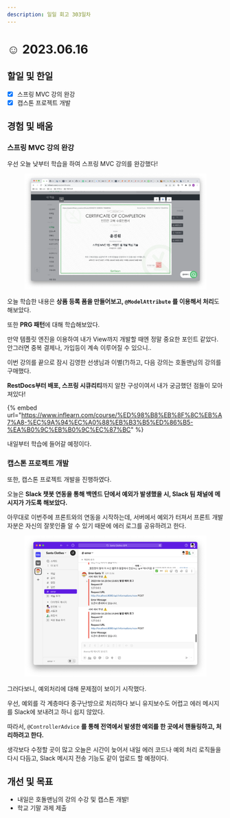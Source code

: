 ```yaml
---
description: 일일 회고 303일차
---
```


# ☺ 2023.06.16

## 할일 및 한일&#x20;

* [x] 스프링 MVC 강의 완강&#x20;
* [x] 캡스톤 프로젝트 개발&#x20;

## 경험 및 배움&#x20;

### 스프링 MVC 강의 완강&#x20;

우선 오늘 낮부터 학습을 하여 스프링 MVC 강의를 완강했다!

<figure><img src="../.gitbook/assets/스크린샷 2023-06-16 오후 5.17.59.png" alt=""><figcaption></figcaption></figure>

오늘 학습한 내용은 **상품 등록 폼을 만들어보고, `@ModelAttribute` 를 이용해서 처리**도 해보았다.

또한 **PRG 패턴**에 대해 학습해보았다.

만약 템플릿 엔진을 이용하여 내가 View까지 개발할 때엔 정말 중요한 포인트 같았다. 안그러면 중복 결제나, 가입등이 계속 이루어질 수 있으니..

이번 강의를 끝으로 잠시 김영한 선생님과 이별(?)하고, 다음 강의는 호돌맨님의 강의를 구매했다.

**RestDocs부터 배포, 스프링 시큐리티**까지 알찬 구성이여서 내가 궁금했던 점들이 모아져있다!

{% embed url="https://www.inflearn.com/course/%ED%98%B8%EB%8F%8C%EB%A7%A8-%EC%9A%94%EC%A0%88%EB%B3%B5%ED%86%B5-%EA%B0%9C%EB%B0%9C%EC%87%BC" %}

내일부터 학습에 들어갈 예정이다.

### 캡스톤 프로젝트 개발&#x20;

또한, 캡스톤 프로젝트 개발을 진행하였다.

오늘은 **Slack 챗봇 연동을 통해 백엔드 단에서 예외가 발생했을 시, Slack 팀 채널에 메시지가 가도록 해보았다.**

아무대로 이번주에 프론트와의 연동을 시작하는데, 서버에서 예외가 터져서 프론트 개발자분은 자신의 잘못인줄 알 수 있기 때문에 에러 로그를 공유하려고 한다.

<figure><img src="../.gitbook/assets/스크린샷 2023-06-17 오전 1.54.04.png" alt=""><figcaption></figcaption></figure>

그러다보니, 예외처리에 대해 문제점이 보이기 시작했다.

우선, 예외를 각 계층마다 중구난방으로 처리하다 보니 유지보수도 어렵고 에러 메시지를 Slack에 보내려고 하니 쉽지 않았다.

따라서, `@ControllerAdvice` **를 통해 전역에서 발생한 예외를 한 곳에서 핸들링하고, 처리하려고 한다.**

생각보다 수정할 곳이 많고 오늘은 시간이 늦어서 내일 에러 코드나 예외 처리 로직들을 다시 다듬고, Slack 메시지 전송 기능도 같이 업로드 할 예정이다.

## 개선 및 목표&#x20;

* 내일은 호돌맨님의 강의 수강 및 캡스톤 개발!&#x20;
* 학교 기말 과제 제출&#x20;
